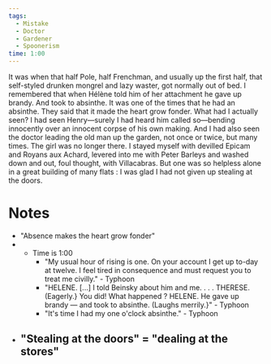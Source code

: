 ```yaml
---
tags:
  - Mistake
  - Doctor
  - Gardener
  - Spoonerism
time: 1:00
---
```

It was when that half Pole, half Frenchman, and usually up the first half, that self-styled drunken mongrel and lazy waster, got normally out of bed. I remembered that when Hélène told him of her attachment he gave up brandy. And took to absinthe. It was one of the times that he had an absinthe. They said that it made the heart grow fonder. What had I actually seen? I had seen Henry—surely I had heard him called so—bending innocently over an innocent corpse of his own making. And I had also seen the doctor leading the old man up the garden, not once or twice, but many times. The girl was no longer there. I stayed myself with devilled Epicam and Royans aux Achard, levered into me with Peter Barleys and washed down and out, foul thought, with Villacabras. But one was so helpless alone in a great building of many flats : I was glad I had not given up stealing at the doors.

# Notes

- "Absence makes the heart grow fonder"
- - Time is 1:00
	- "My usual hour of rising is one. On your account I get up to-day at twelve. I feel tired in consequence and must request you to treat me civilly." - Typhoon
	- "HELENE. [...] I told Beinsky about him and me. . . . 
	 THERESE.  (Eagerly.} You did! What happened ? 
	 HELENE. He gave up brandy — and took to absinthe. (Laughs merrily.}" - Typhoon
	- "It's time I had my one o'clock absinthe." - Typhoon
- "Stealing at the doors" = "dealing at the stores"
	- 

